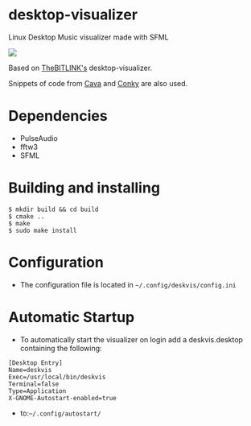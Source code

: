 # desktop-visualizer
Linux Desktop Music visualizer made with SFML

![](visualizer.gif)

Based on [TheBITLINK's](https://github.com/TheBITLINK/desktop-visualizer) desktop-visualizer.

Snippets of code from [Cava](https://github.com/karlstav/cava) and [Conky](https://github.com/brndnmtthws/conky) are also used.

# Dependencies

 - PulseAudio
 - fftw3
 - SFML

# Building and installing

```
$ mkdir build && cd build
$ cmake ..
$ make
$ sudo make install
```

# Configuration

 - The configuration file is located in ```~/.config/deskvis/config.ini```

# Automatic Startup

 - To automatically start the visualizer on login add a deskvis.desktop containing the following:

```
[Desktop Entry]
Name=deskvis
Exec=/usr/local/bin/deskvis
Terminal=false
Type=Application
X-GNOME-Autostart-enabled=true 
```

 - to:```~/.config/autostart/```


